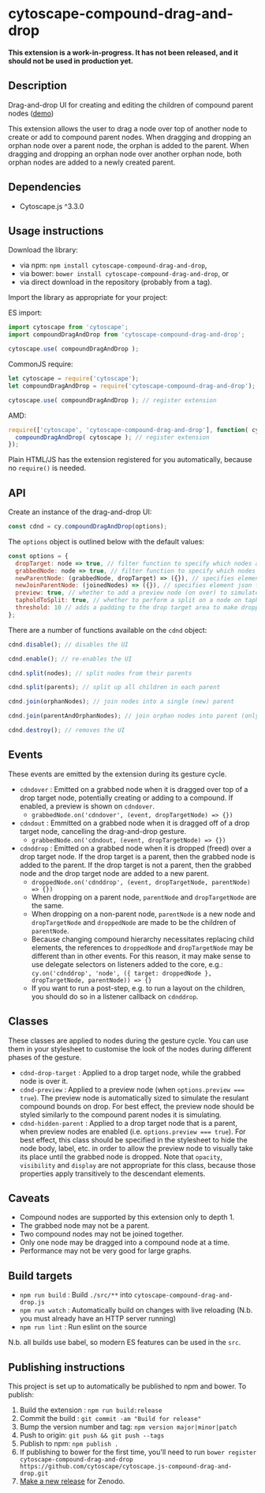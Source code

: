 cytoscape-compound-drag-and-drop
================================================================================

**This extension is a work-in-progress.  It has not been released, and it should not be used in production yet.**

## Description

Drag-and-drop UI for creating and editing the children of compound parent nodes ([demo](http://cytoscape.github.io/cytoscape.js-compound-drag-and-drop))

This extension allows the user to drag a node over top of another node to create or add to compound parent nodes.  When dragging and dropping an orphan node over a parent node, the orphan is added to the parent.  When dragging and dropping an orphan node over another orphan node, both orphan nodes are added to a newly created parent.

## Dependencies

 * Cytoscape.js ^3.3.0


## Usage instructions

Download the library:
 * via npm: `npm install cytoscape-compound-drag-and-drop`,
 * via bower: `bower install cytoscape-compound-drag-and-drop`, or
 * via direct download in the repository (probably from a tag).

Import the library as appropriate for your project:

ES import:

```js
import cytoscape from 'cytoscape';
import compoundDragAndDrop from 'cytoscape-compound-drag-and-drop';

cytoscape.use( compoundDragAndDrop );
```

CommonJS require:

```js
let cytoscape = require('cytoscape');
let compoundDragAndDrop = require('cytoscape-compound-drag-and-drop');

cytoscape.use( compoundDragAndDrop ); // register extension
```

AMD:

```js
require(['cytoscape', 'cytoscape-compound-drag-and-drop'], function( cytoscape, compoundDragAndDrop ){
  compoundDragAndDrop( cytoscape ); // register extension
});
```

Plain HTML/JS has the extension registered for you automatically, because no `require()` is needed.


## API

Create an instance of the drag-and-drop UI:

```js
const cdnd = cy.compoundDragAndDrop(options);
```

The `options` object is outlined below with the default values:

```js
const options = {
  dropTarget: node => true, // filter function to specify which nodes are valid drop targets
  grabbedNode: node => true, // filter function to specify which nodes are valid to grab and drop into other nodes
  newParentNode: (grabbedNode, dropTarget) => ({}), // specifies element json for parent nodes added by dropping an orphan node on another orphan
  newJoinParentNode: (joinedNodes) => ({}), // specifies element json for parent nodes added by calls to join(joinedNodes)
  preview: true, // whether to add a preview node (on over) to simulate the resultant compound (on drop)
  tapholdToSplit: true, // whether to perform a split on a node on taphold
  threshold: 10 // adds a padding to the drop target area to make dropping easier
};
```

There are a number of functions available on the `cdnd` object:

```js
cdnd.disable(); // disables the UI

cdnd.enable(); // re-enables the UI

cdnd.split(nodes); // split nodes from their parents

cdnd.split(parents); // split up all children in each parent

cdnd.join(orphanNodes); // join nodes into a single (new) parent

cdnd.join(parentAndOrphanNodes); // join orphan nodes into parent (only 1 parent allowed in the passed collection)

cdnd.destroy(); // removes the UI
```

## Events

These events are emitted by the extension during its gesture cycle.

- `cdndover` : Emitted on a grabbed node when it is dragged over top of a drop target node, potentially creating or adding to a compound.  If enabled, a preview is shown on `cdndover`.
  - `grabbedNode.on('cdndover', (event, dropTargetNode) => {})`
- `cdndout` : Emmitted on a grabbed node when it is dragged off of a drop target node, cancelling the drag-and-drop gesture.
  - `grabbedNode.on('cdndout, (event, dropTargetNode) => {})`
- `cdnddrop` : Emitted on a grabbed node when it is dropped (freed) over a drop target node.  If the drop target is a parent, then the grabbed node is added to the parent.  If the drop target is not a parent, then the grabbed node and the drop target node are added to a new parent.
  - `droppedNode.on('cdnddrop', (event, dropTargetNode, parentNode) => {})`
  - When dropping on a parent node, `parentNode` and `dropTargetNode` are the same.
  - When dropping on a non-parent node, `parentNode` is a new node and `dropTargetNode` and `droppedNode` are made to be the children of `parentNode`.
  - Because changing compound hierarchy necessitates replacing child elements, the references to `droppedNode` and `dropTargetNode` may be different than in other events.  For this reason, it may make sense to use delegate selectors on listeners added to the core, e.g.: `cy.on('cdnddrop', 'node', ({ target: droppedNode }, dropTargetNode, parentNode)) => {}`
  - If you want to run a post-step, e.g. to run a layout on the children, you should do so in a listener callback on `cdnddrop`.

## Classes

These classes are applied to nodes during the gesture cycle.  You can use them in your stylesheet to customise the look of the nodes during different phases of the gesture.

- `cdnd-drop-target` : Applied to a drop target node, while the grabbed node is over it.
- `cdnd-preview` : Applied to a preview node (when `options.preview === true`).  The preview node is automatically sized to simulate the resulant compound bounds on drop.  For best effect, the preview node should be styled similarly to the compound parent nodes it is simulating.
- `cdnd-hidden-parent` : Applied to a drop target node that is a parent, when preview nodes are enabled (i.e. `options.preview === true`).  For best effect, this class should be specified in the stylesheet to hide the node body, label, etc. in order to allow the preview node to visually take its place until the grabbed node is dropped.  Note that `opacity`, `visibility` and `display` are not appropriate for this class, because those properties apply transitively to the descendant elements.

## Caveats

- Compound nodes are supported by this extension only to depth 1.
- The grabbed node may not be a parent.
- Two compound nodes may not be joined together.
- Only one node may be dragged into a compound node at a time.
- Performance may not be very good for large graphs.

## Build targets

* `npm run build` : Build `./src/**` into `cytoscape-compound-drag-and-drop.js`
* `npm run watch` : Automatically build on changes with live reloading (N.b. you must already have an HTTP server running)
* `npm run lint` : Run eslint on the source

N.b. all builds use babel, so modern ES features can be used in the `src`.


## Publishing instructions

This project is set up to automatically be published to npm and bower.  To publish:

1. Build the extension : `npm run build:release`
1. Commit the build : `git commit -am "Build for release"`
1. Bump the version number and tag: `npm version major|minor|patch`
1. Push to origin: `git push && git push --tags`
1. Publish to npm: `npm publish .`
1. If publishing to bower for the first time, you'll need to run `bower register cytoscape-compound-drag-and-drop https://github.com/cytoscape/cytoscape.js-compound-drag-and-drop.git`
1. [Make a new release](https://github.com/cytoscape/cytoscape.js-compound-drag-and-drop/releases/new) for Zenodo.
